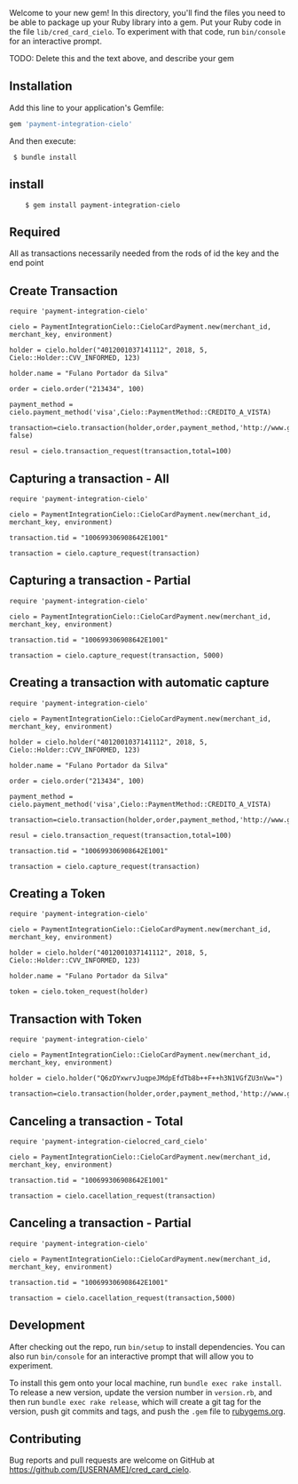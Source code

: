 Welcome to your new gem! In this directory, you'll find the files you need to be able to package up your Ruby library into a gem. Put your Ruby code in the file `lib/cred_card_cielo`. To experiment with that code, run `bin/console` for an interactive prompt.

TODO: Delete this and the text above, and describe your gem

## **Installation**

Add this line to your application's Gemfile:

```ruby
gem 'payment-integration-cielo'
```

And then execute:

 ``` 
  $ bundle install
 ``` 

## **install**

``` 
    $ gem install payment-integration-cielo
 ```

## Required 
  All as transactions necessarily needed from the rods of id the key and the end point

## **Create Transaction**
```
require 'payment-integration-cielo'

cielo = PaymentIntegrationCielo::CieloCardPayment.new(merchant_id, merchant_key, environment)

holder = cielo.holder("4012001037141112", 2018, 5, Cielo::Holder::CVV_INFORMED, 123)

holder.name = "Fulano Portador da Silva"

order = cielo.order("213434", 100)

payment_method = cielo.payment_method('visa',Cielo::PaymentMethod::CREDITO_A_VISTA)

transaction=cielo.transaction(holder,order,payment_method,'http://www.google.com.br',Cielo::Transaction::AUTHORIZE_WITHOUT_AUTHENTICATION,capture: false)

resul = cielo.transaction_request(transaction,total=100)
```


## **Capturing a transaction - All**
```
require 'payment-integration-cielo'
 
cielo = PaymentIntegrationCielo::CieloCardPayment.new(merchant_id, merchant_key, environment)

transaction.tid = "100699306908642E1001"

transaction = cielo.capture_request(transaction)
```


## **Capturing a transaction - Partial**
```
require 'payment-integration-cielo'

cielo = PaymentIntegrationCielo::CieloCardPayment.new(merchant_id, merchant_key, environment) 

transaction.tid = "100699306908642E1001"

transaction = cielo.capture_request(transaction, 5000)
```


## **Creating a transaction with automatic capture**
```
require 'payment-integration-cielo'

cielo = PaymentIntegrationCielo::CieloCardPayment.new(merchant_id, merchant_key, environment)  

holder = cielo.holder("4012001037141112", 2018, 5, Cielo::Holder::CVV_INFORMED, 123)

holder.name = "Fulano Portador da Silva"

order = cielo.order("213434", 100)

payment_method = cielo.payment_method('visa',Cielo::PaymentMethod::CREDITO_A_VISTA)

transaction=cielo.transaction(holder,order,payment_method,'http://www.google.com.br',Cielo::Transaction::AUTHORIZE_WITHOUT_AUTHENTICATION,capture:true)

resul = cielo.transaction_request(transaction,total=100)

transaction.tid = "100699306908642E1001"

transaction = cielo.capture_request(transaction)

```

## **Creating a Token**
```
require 'payment-integration-cielo'

cielo = PaymentIntegrationCielo::CieloCardPayment.new(merchant_id, merchant_key, environment)   

holder = cielo.holder("4012001037141112", 2018, 5, Cielo::Holder::CVV_INFORMED, 123)

holder.name = "Fulano Portador da Silva"

token = cielo.token_request(holder)
```


## **Transaction with Token**
```
require 'payment-integration-cielo'

cielo = PaymentIntegrationCielo::CieloCardPayment.new(merchant_id, merchant_key, environment)    

holder = cielo.holder("Q6zDYxwrvJuqpeJMdpEfdTb8b++F++h3N1VGfZU3nVw=")

transaction=cielo.transaction(holder,order,payment_method,'http://www.google.com.br',Cielo::Transaction::AUTHORIZE_WITHOUT_AUTHENTICATION)

```


## **Canceling a transaction - Total**
```
require 'payment-integration-cielocred_card_cielo'

cielo = PaymentIntegrationCielo::CieloCardPayment.new(merchant_id, merchant_key, environment)     

transaction.tid = "100699306908642E1001"

transaction = cielo.cacellation_request(transaction)
```


## **Canceling a transaction - Partial**
```
require 'payment-integration-cielo'

cielo = PaymentIntegrationCielo::CieloCardPayment.new(merchant_id, merchant_key, environment)     

transaction.tid = "100699306908642E1001"

transaction = cielo.cacellation_request(transaction,5000)
```

## **Development**

After checking out the repo, run `bin/setup` to install dependencies. You can also run `bin/console` for an interactive prompt that will allow you to experiment.

To install this gem onto your local machine, run `bundle exec rake install`. To release a new version, update the version number in `version.rb`, and then run `bundle exec rake release`, which will create a git tag for the version, push git commits and tags, and push the `.gem` file to [rubygems.org](https://rubygems.org).

## **Contributing**

Bug reports and pull requests are welcome on GitHub at https://github.com/[USERNAME]/cred_card_cielo.
